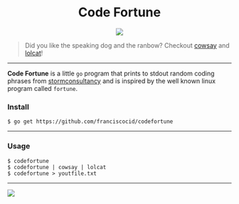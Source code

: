 
<h1 align="center">Code Fortune</h1>
<p align="center"><img src="https://i.imgur.com/9o5dQba.png"/></p>

> Did you like the speaking dog and the ranbow? Checkout [cowsay](https://github.com/franciscocid/cowsay) and [lolcat](https://github.com/franciscocid/lolcat)!

---
**Code Fortune** is a little `go` program that prints to stdout random coding phrases from [stormconsultancy](quotes.stormconsultancy.co.uk) and is inspired by the well known linux program called `fortune`.

### Install
```
$ go get https://github.com/franciscocid/codefortune
```
---
### Usage
```
$ codefortune
$ codefortune | cowsay | lolcat
$ codefortune > youtfile.txt
```
---
<img src="https://golang.org/lib/godoc/images/footer-gopher.jpg"/>
